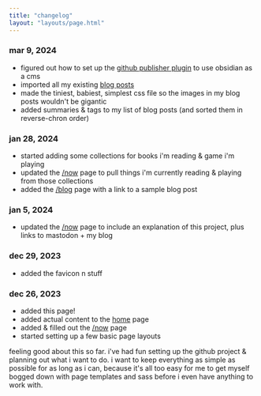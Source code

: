 ```yaml
---
title: "changelog"
layout: "layouts/page.html"
---
```


### **mar 9, 2024**

- figured out how to set up the [github publisher plugin](https://github.com/ObsidianPublisher/obsidian-github-publisher) to use obsidian as a cms
- imported all my existing [blog posts](/blog)
- made the tiniest, babiest, simplest css file so the images in my blog posts wouldn't be gigantic
- added summaries & tags to my list of blog posts (and sorted them in reverse-chron order)

### **jan 28, 2024**

- started adding some collections for books i'm reading & game i'm playing
- updated the [/now](/now) page to pull things i'm currently reading & playing from those collections
- added the [/blog](/blog) page with a link to a sample blog post

### **jan 5, 2024**

- updated the [/now](/now) page to include an explanation of this project, plus links to mastodon + my blog

### **dec 29, 2023**

- added the favicon n stuff

### **dec 26, 2023**

- added this page!
- added actual content to the [home](/) page
- added & filled out the [/now](/now) page
- started setting up a few basic page layouts

feeling good about this so far. i've had fun setting up the github project & planning out what i want to do. i want to keep everything as simple as possible for as long as i can, because it's all too easy for me to get myself bogged down with page templates and sass before i even have anything to work with.
